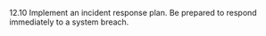 12.10 Implement an incident response plan. 
Be prepared to respond immediately to a 
system breach. 


